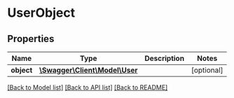 # UserObject

## Properties
Name | Type | Description | Notes
------------ | ------------- | ------------- | -------------
**object** | [**\Swagger\Client\Model\User**](User.md) |  | [optional] 

[[Back to Model list]](../../README.md#documentation-for-models) [[Back to API list]](../../README.md#documentation-for-api-endpoints) [[Back to README]](../../README.md)

